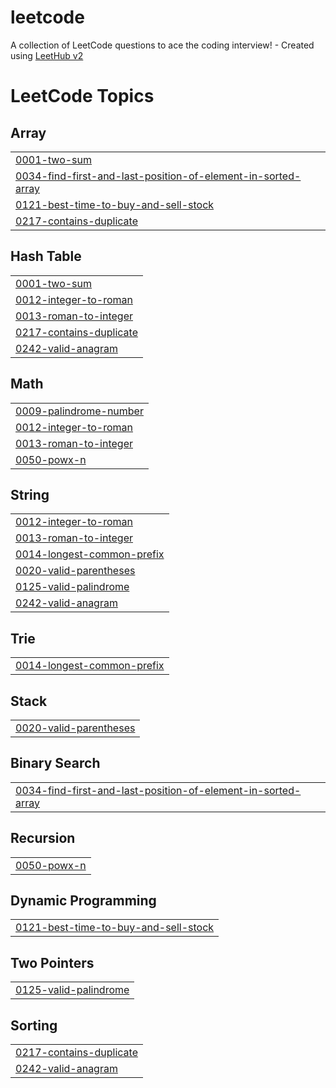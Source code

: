 # leetcode
A collection of LeetCode questions to ace the coding interview! - Created using [LeetHub v2](https://github.com/arunbhardwaj/LeetHub-2.0)

<!---LeetCode Topics Start-->
# LeetCode Topics
## Array
|  |
| ------- |
| [0001-two-sum](https://github.com/dimasaryamurdiyan/leetcode/tree/master/0001-two-sum) |
| [0034-find-first-and-last-position-of-element-in-sorted-array](https://github.com/dimasaryamurdiyan/leetcode/tree/master/0034-find-first-and-last-position-of-element-in-sorted-array) |
| [0121-best-time-to-buy-and-sell-stock](https://github.com/dimasaryamurdiyan/leetcode/tree/master/0121-best-time-to-buy-and-sell-stock) |
| [0217-contains-duplicate](https://github.com/dimasaryamurdiyan/leetcode/tree/master/0217-contains-duplicate) |
## Hash Table
|  |
| ------- |
| [0001-two-sum](https://github.com/dimasaryamurdiyan/leetcode/tree/master/0001-two-sum) |
| [0012-integer-to-roman](https://github.com/dimasaryamurdiyan/leetcode/tree/master/0012-integer-to-roman) |
| [0013-roman-to-integer](https://github.com/dimasaryamurdiyan/leetcode/tree/master/0013-roman-to-integer) |
| [0217-contains-duplicate](https://github.com/dimasaryamurdiyan/leetcode/tree/master/0217-contains-duplicate) |
| [0242-valid-anagram](https://github.com/dimasaryamurdiyan/leetcode/tree/master/0242-valid-anagram) |
## Math
|  |
| ------- |
| [0009-palindrome-number](https://github.com/dimasaryamurdiyan/leetcode/tree/master/0009-palindrome-number) |
| [0012-integer-to-roman](https://github.com/dimasaryamurdiyan/leetcode/tree/master/0012-integer-to-roman) |
| [0013-roman-to-integer](https://github.com/dimasaryamurdiyan/leetcode/tree/master/0013-roman-to-integer) |
| [0050-powx-n](https://github.com/dimasaryamurdiyan/leetcode/tree/master/0050-powx-n) |
## String
|  |
| ------- |
| [0012-integer-to-roman](https://github.com/dimasaryamurdiyan/leetcode/tree/master/0012-integer-to-roman) |
| [0013-roman-to-integer](https://github.com/dimasaryamurdiyan/leetcode/tree/master/0013-roman-to-integer) |
| [0014-longest-common-prefix](https://github.com/dimasaryamurdiyan/leetcode/tree/master/0014-longest-common-prefix) |
| [0020-valid-parentheses](https://github.com/dimasaryamurdiyan/leetcode/tree/master/0020-valid-parentheses) |
| [0125-valid-palindrome](https://github.com/dimasaryamurdiyan/leetcode/tree/master/0125-valid-palindrome) |
| [0242-valid-anagram](https://github.com/dimasaryamurdiyan/leetcode/tree/master/0242-valid-anagram) |
## Trie
|  |
| ------- |
| [0014-longest-common-prefix](https://github.com/dimasaryamurdiyan/leetcode/tree/master/0014-longest-common-prefix) |
## Stack
|  |
| ------- |
| [0020-valid-parentheses](https://github.com/dimasaryamurdiyan/leetcode/tree/master/0020-valid-parentheses) |
## Binary Search
|  |
| ------- |
| [0034-find-first-and-last-position-of-element-in-sorted-array](https://github.com/dimasaryamurdiyan/leetcode/tree/master/0034-find-first-and-last-position-of-element-in-sorted-array) |
## Recursion
|  |
| ------- |
| [0050-powx-n](https://github.com/dimasaryamurdiyan/leetcode/tree/master/0050-powx-n) |
## Dynamic Programming
|  |
| ------- |
| [0121-best-time-to-buy-and-sell-stock](https://github.com/dimasaryamurdiyan/leetcode/tree/master/0121-best-time-to-buy-and-sell-stock) |
## Two Pointers
|  |
| ------- |
| [0125-valid-palindrome](https://github.com/dimasaryamurdiyan/leetcode/tree/master/0125-valid-palindrome) |
## Sorting
|  |
| ------- |
| [0217-contains-duplicate](https://github.com/dimasaryamurdiyan/leetcode/tree/master/0217-contains-duplicate) |
| [0242-valid-anagram](https://github.com/dimasaryamurdiyan/leetcode/tree/master/0242-valid-anagram) |
<!---LeetCode Topics End-->